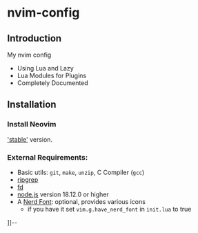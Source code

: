 # nvim-config

## Introduction

My nvim config

* Using Lua and Lazy
* Lua Modules for Plugins
* Completely Documented

## Installation

### Install Neovim

['stable'](https://github.com/neovim/neovim/releases/tag/stable) version.

### External Requirements:
- Basic utils: `git`, `make`, `unzip`, C Compiler (`gcc`)
- [ripgrep](https://github.com/BurntSushi/ripgrep#installation)
- [fd](https://github.com/sharkdp/fd)
- [node.js](https://github.com/nodejs/node) version 18.12.0 or higher
- A [Nerd Font](https://www.nerdfonts.com/): optional, provides various icons
  - if you have it set `vim.g.have_nerd_font` in `init.lua` to true

]]--


